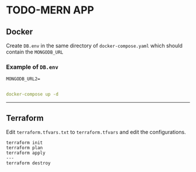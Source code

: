 # TODO-MERN APP

## Docker

Create `DB.env` in the same directory of `docker-compose.yaml` which should contain the `MONGODB_URL`

### Example of `DB.env`

```env
MONGODB_URL2=


```

```yaml
docker-compose up -d 
```

---

## Terraform

Edit `terraform.tfvars.txt` to `terraform.tfvars` and edit the configurations.

```hcl
terraform init
terraform plan
terraform apply
---
terraform destroy
```
